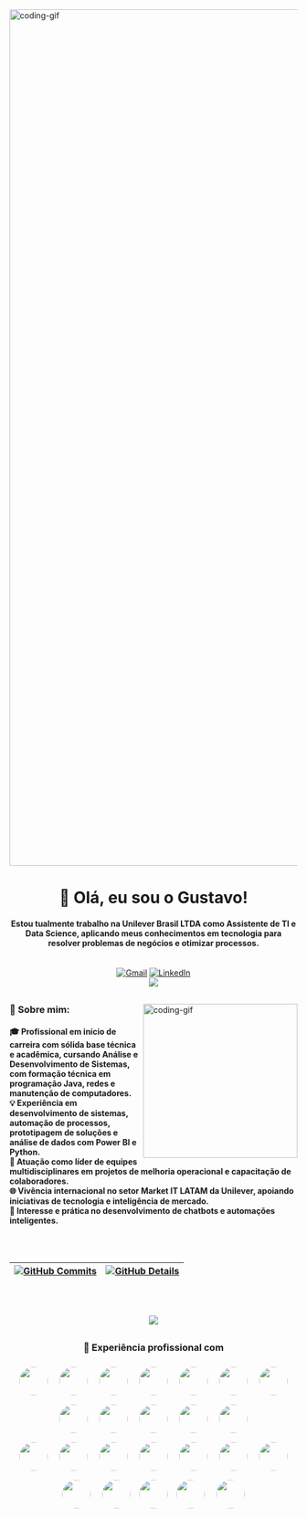 <!-- ![Descrição do GIF](https://cdn-images-1.medium.com/max/918/1*U3WRRwLx3zeDkHmIVGLJdw.gif) --->
<!-- ![Descrição do GIF](https://64.media.tumblr.com/5a34cf45b8639374f1c9205cd9336cb8/ad986e8203b27033-8a/s540x810/ef643eef41337ca73045bd83c3f594b8746f7798.gif) -->

<img align="center" alt="coding-gif" width="1500" src="https://i.pinimg.com/originals/a0/95/a2/a095a26603ed3ff8cd432fb32454931f.gif">


<h1 align="center">👋 Olá, eu sou o Gustavo!</h1>


<h4 align="center">Estou tualmente trabalho na Unilever Brasil LTDA como Assistente de TI e Data Science, aplicando meus conhecimentos em tecnologia para resolver problemas de negócios e otimizar processos.</h4>

<div align="center"><br/>
  <a href="mailto:aphexragedev@gmail.com"><img src="https://img.shields.io/badge/Gmail-333333?style=for-the-badge&logo=gmail&logoColor=red" alt="Gmail" /></a> 
  <a href="" target="_blank"><img src="https://img.shields.io/badge/LinkedIn-0077B5?style=for-the-badge&logo=linkedin&logoColor=white" alt="LinkedIn" /></a> 
  <div align="center">
  <img src="https://visitor-badge.laobi.icu/badge?page_id=Aphexrage&"  />
</div>
</div>

##

<img align="right" alt="coding-gif" width="270" src="https://media.tenor.com/2unHkuoMLhcAAAAM/data-code.gif">

<h3 align="left">📖 Sobre mim:</h3>

<h4 align="left">
  🎓 Profissional em início de carreira com sólida base técnica e acadêmica, cursando Análise e Desenvolvimento de Sistemas, com formação técnica em programação Java, redes e manutenção de computadores.</br>
  💡 Experiência em desenvolvimento de sistemas, automação de processos, prototipagem de soluções e análise de dados com Power BI e Python.</br>
  🧠 Atuação como líder de equipes multidisciplinares em projetos de melhoria operacional e capacitação de colaboradores.</br>
  🌐 Vivência internacional no setor Market IT LATAM da Unilever, apoiando iniciativas de tecnologia e inteligência de mercado.</br>
  🤖 Interesse e prática no desenvolvimento de chatbots e automações inteligentes.
</h4>

<br>

##

 | [![GitHub Commits](http://github-profile-summary-cards.vercel.app/api/cards/productive-time?username=aphexrage&theme=github_dark&utcOffset=-3)](https://github.com/vn7n24fzkq/github-profile-summary-cards) | [![GitHub Details](http://github-profile-summary-cards.vercel.app/api/cards/profile-details?username=aphexrage&theme=github_dark)](https://github.com/vn7n24fzkq/github-profile-summary-cards) |  
 | ----------- | ----------- |

<br></br>

  <div align="center" >
     <img src="https://github-profile-trophy.vercel.app/?username=aphexrage&row=1&column=6&theme=dracula&margin-w=15&margin-h=15"/>
  </div>

##

<h3 align="center">🔧 Experiência profissional com</h3>

<div align="center">
  <img src="https://store-images.s-microsoft.com/image/apps.60707.161bd463-9f0d-4108-88b5-1fcd680cb12f.fe1019b0-9c16-4674-93d3-27881e9d721f.a26ff6e5-07e4-4c75-92b8-2ce71f88467b" style="width:50px; height:50px; border-radius:50%; margin:8px;" />
  <img src="https://www.csn.edu/sites/default/files/image/0021/209703/Windows-11-Icon.jpg" style="width:50px; height:50px; border-radius:50%; margin:8px;" />
  <img src="https://encrypted-tbn0.gstatic.com/images?q=tbn:ANd9GcSwTsKBgt67g7V83MUa-6I2Ex33DrnrxBDwMw&s" style="width:50px; height:50px; border-radius:50%; margin:8px;" />
  <img src="https://media.datacamp.com/legacy/v1714478776/re388xshtgihucfiiavf.png" style="width:50px; height:50px; border-radius:50%; margin:8px;" />
  <img src="https://encrypted-tbn0.gstatic.com/images?q=tbn:ANd9GcRKwbhZGRJRPqygwFW19xBMNtDBeWsCaT9Oog&s" style="width:50px; height:50px; border-radius:50%; margin:8px;" />
  <img src="https://media2.dev.to/dynamic/image/width=1080,height=1080,fit=cover,gravity=auto,format=auto/https%3A%2F%2Fdev-to-uploads.s3.amazonaws.com%2Fuploads%2Farticles%2Fqo23tbzej4ll5mdkrwnd.jpg" style="width:50px; height:50px; border-radius:50%; margin:8px;" />
  <img src="https://thumbs.dreamstime.com/b/%C3%ADcone-logo-design-ui-ou-ux-app-do-base-de-dados-do-sql-96841999.jpg" style="width:50px; height:50px; border-radius:50%; margin:8px;" />
  <img src="https://img.utdstc.com/icon/f6f/11c/f6f11c75fda63dd454fa5db9610a77cfd6752be4db11010f2e4252551a4abccd:200" style="width:50px; height:50px; border-radius:50%; margin:8px;" />
  <img src="https://encrypted-tbn0.gstatic.com/images?q=tbn:ANd9GcTvyuHWMd6UOi4d_oVuHTBZsGvS7kG6TFK2yQ&s" style="width:50px; height:50px; border-radius:50%; margin:8px;" />
  <img src="https://encrypted-tbn0.gstatic.com/images?q=tbn:ANd9GcRlq66HeESjzaeRS-HUIpzkTSA4vtqsU6DBUA&s" style="width:50px; height:50px; border-radius:50%; margin:8px;" />
  <img src="https://encrypted-tbn0.gstatic.com/images?q=tbn:ANd9GcTFzCIuPsPokbP-V0RFFgCRJqcve5gpjJmTtg&s" style="width:50px; height:50px; border-radius:50%; margin:8px;" />
  <img src="https://encrypted-tbn0.gstatic.com/images?q=tbn:ANd9GcQpYjJum800-sDfZz-8yznUui_7lUYzeoFOcg&s" style="width:50px; height:50px; border-radius:50%; margin:8px;" />
  
<div align="center">
  <img src="https://encrypted-tbn0.gstatic.com/images?q=tbn:ANd9GcSHhYIgLQICyLdxxt1uEcA4mTUM8-kNrMMMQA&s" style="width:50px; height:50px; border-radius:50%; margin:8px;" />
  <img src="https://encrypted-tbn0.gstatic.com/images?q=tbn:ANd9GcQ3pvzKui2p5LEMMr2J7o6AERuVxMAjkKHNAQ&s" style="width:50px; height:50px; border-radius:50%; margin:8px;" />
  <img src="https://pbs.twimg.com/profile_images/1452637606559326217/GFz_P-5e_400x400.png" style="width:50px; height:50px; border-radius:50%; margin:8px;" />
  <img src="https://miro.medium.com/v2/resize:fit:774/1*LwAbo2EBULD_MrLS6vT79Q.png" style="width:50px; height:50px; border-radius:50%; margin:8px;" />
  <img src="https://meta-q.cdn.bubble.io/f1718125893082x625655806421663100/aws-app-icon.jpg" style="width:50px; height:50px; border-radius:50%; margin:8px;" />
  <img src="https://encrypted-tbn0.gstatic.com/images?q=tbn:ANd9GcSuZr_fCzpvLkG7vOInbfb6wxGZwWdSfFxQEw&s" style="width:50px; height:50px; border-radius:50%; margin:8px;" />
  <img src="https://www.comset.co.uk/wp-content/uploads/2018/09/fabric-banner-2-1200x1200.png" style="width:50px; height:50px; border-radius:50%; margin:8px;" />
  <img src="https://encrypted-tbn0.gstatic.com/images?q=tbn:ANd9GcRCAJH4R87uV3Rvncs3L3urjeNESAfJGTMTrA&s" style="width:50px; height:50px; border-radius:50%; margin:8px;" />
  <img src="https://yt3.googleusercontent.com/-oAx1DAiLyJxYg71Bj60nEarlrnKq6HoGhsTd_TwABhxQsBmlOfzsp2TW4tlxZD_6kFNS0uW=s900-c-k-c0x00ffffff-no-rj" style="width:50px; height:50px; border-radius:50%; margin:8px;" />
  <img src="https://www.logiciels.pro/wp-content/uploads/2025/03/terraform-avis-prix-fonctionnalites-alternatives.webp" style="width:50px; height:50px; border-radius:50%; margin:3px;" />
  <img src="https://encrypted-tbn0.gstatic.com/images?q=tbn:ANd9GcRZ6NCxPLGi_MIQmnA7DwXINCdm5vHiGUkygA&s" style="width:50px; height:50px; border-radius:50%; margin:8px;" />
  <img src="https://yt3.googleusercontent.com/7aMstlSvB1R2xAAOxF91vHWtAX2bhptsv6ROXPglCOyax0HKc8AATSYbqKr-10u4WvJ-e08b7Qg=s900-c-k-c0x00ffffff-no-rj" style="width:50px; height:50px; border-radius:50%; margin:8px;" />
</div>

<div align="center">
</div>

<!--
<p align="center">
  <img src="https://editor.analyticsvidhya.com/uploads/112801.gif" alt="Descrição do GIF" width="800"/>
</p>
-->

<br>

<!-- ![Descrição do GIF](https://i.pinimg.com/originals/7d/04/0e/7d040e94931427709008aaeda14db9c8.gif) -->

<img src="https://www.animatedimages.org/data/media/562/animated-line-image-0184.gif" width="1920" height=0.4/>
